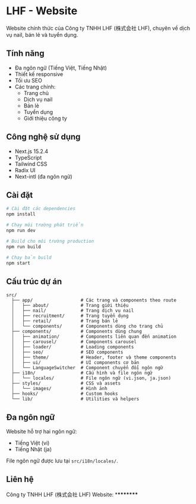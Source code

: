 # LHF - Website

Website chính thức của Công ty TNHH LHF (株式会社 LHF), chuyên về dịch vụ nail, bán lẻ và tuyển dụng.

## Tính năng

- Đa ngôn ngữ (Tiếng Việt, Tiếng Nhật)
- Thiết kế responsive
- Tối ưu SEO
- Các trang chính:
  - Trang chủ
  - Dịch vụ nail
  - Bán lẻ
  - Tuyển dụng
  - Giới thiệu công ty

## Công nghệ sử dụng

- Next.js 15.2.4
- TypeScript
- Tailwind CSS
- Radix UI
- Next-intl (đa ngôn ngữ)

## Cài đặt

```bash
# Cài đặt các dependencies
npm install

# Chạy môi trường phát triển
npm run dev

# Build cho môi trường production
npm run build

# Chạy bản build
npm start
```

## Cấu trúc dự án

```
src/
  ├── app/                  # Các trang và components theo route
  │   ├── about/            # Trang giới thiệu
  │   ├── nail/             # Trang dịch vụ nail
  │   ├── recruitment/      # Trang tuyển dụng
  │   ├── retail/           # Trang bán lẻ
  │   └── components/       # Components dùng cho trang chủ
  ├── components/           # Components dùng chung
  │   ├── animation/        # Components liên quan đến animation
  │   ├── carousel/         # Components carousel
  │   ├── loader/           # Loading components
  │   ├── seo/              # SEO components
  │   ├── theme/            # Header, footer và theme components
  │   ├── ui/               # UI components cơ bản
  │   └── LanguageSwitcher  # Component chuyển đổi ngôn ngữ
  ├── i18n/                 # Cấu hình và file ngôn ngữ
  │   └── locales/          # File ngôn ngữ (vi.json, ja.json)
  ├── styles/               # CSS và assets
  │   └── images/           # Hình ảnh
  ├── hooks/                # Custom hooks
  └── lib/                  # Utilities và helpers
```

## Đa ngôn ngữ

Website hỗ trợ hai ngôn ngữ:

- Tiếng Việt (vi)
- Tiếng Nhật (ja)

File ngôn ngữ được lưu tại `src/i18n/locales/`.

## Liên hệ

Công ty TNHH LHF (株式会社 LHF)
Website: \***\*\*\*\*\*\*\***
